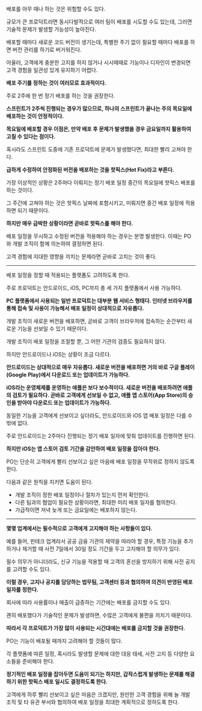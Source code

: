 배포를 아무 때나 하는 것은 위험할 수도 있다.

규모가 큰 프로덕트라면 동시다발적으로 여러 팀이 배포를 시도할 수도 있는데, 그러면 기술적 문제가 발생할 가능성이 높아진다.

배포할 때마다 새로운 코드 버전이 생기는데, 특별한 주기 없이 필요할 때마다 배포를 하면 버전 관리를 하기로 버거워진다.

아울러, 고객에게 충분한 고지를 하지 않거나 시시때때로 기능이나 디자인이 변경되면 고객 경험을 일관성 있게 유지하기 어렵다.

**배포 주기를 정하는 것이 여러모로 효과적이다.**

주로 2주에 한 번 정기 배포를 하는 것을 권장한다.

**스프린트가 2주씩 진행되는 경우가 많으므로, 하나의 스프린트가 끝나는 주의 목요일에 배포하는 것이 안정적이다.**

**목요일에 배포할 경우 이점은, 만약 배포 후 문제가 발생했을 경우 금요일까지 활용하여 고칠 수 있다는 점이다.**

혹시라도 스프린트 도중에 기존 프로덕트에 문제가 발생했다면, 최대한 빨리 고쳐야 한다.

**급하게 수정하여 안정화된 버전을 배포하는 것을 핫픽스(Hot Fix)라고 부른다.**

가장 이상적인 상황은 2주마다 이뤄지는 정기 배포 일정 중간의 목요일에 핫픽스 배포를 하는 것이다.

그 주간에 고쳐야 하는 것은 핫픽스 날짜에 포함시키고, 미뤄지면 중간 배포 일정에 적용하면 되기 때문이다.

**하지만 매우 급박한 상황이라면 곧바로 핫픽스를 해야 한다.**

배포 일정을 무시하고 수정된 버전을 적용해야 하는 경우는 분명 발생한다. 이때는 PO와 개발 조직이 함께 의논하여 결정하면 된다.

고객 경험에 지대한 영향을 끼치는 문제라면 곧바로 고치는 것이 좋다.

---

배포 일정을 정할 때 적용되는 플랫폼도 고려하도록 한다.

주로 프로덕트는 안드로이드, iOS, PC까지 총 세 가지 플랫폼에서 사용 가능하다.

**PC 플랫폼에서 사용되는 일반 프로덕트는 대부분 웹 서비스 형태다. 인터넷 브라우저를 통해 접속 및 사용이 가능해서 배포 일정이 상대적으로 자유롭다.**

개발 조직이 새로운 버전을 배포하면, 곧바로 고객이 브라우저에 접속하는 순간부터 새로운 기능을 선보일 수 있기 때문이다.

개발 조직이 배포 일정을 조절할 뿐, 그 어떤 기관의 검증도 필요하지 않다.

하지만 안드로이드나 iOS는 상황이 조금 다르다.

**안드로이드는 상대적으로 매우 자유롭다. 새로운 버전을 배포하면 거의 바로 구글 플레이(Google Play)에서 다운로드 또는 업데이트가 가능하다.**

**iOS라는 운영체제를 운영하는 애플은 보다 보수적이다. 새로운 버전을 배포하려면 애플의 검토가 필요하다. 곧바로 고객에게 선보일 수 없고, 애플 앱 스토어(App Store)의 승인을 받아야 다운로드 또는 업데이트가 가능하다.**

동일한 기능을 고객에게 선보이고 싶더라도, 안드로이드와 iOS 앱 배포 일정은 다를 수밖에 없다.

주로 안드로이드는 2주마다 진행되는 정기 배포 일자에 맞춰 업데이트를 진행하면 된다.

**하지만 iOS는 앱 스토어 검토 기간을 감안하여 배포 일정을 잡아야 한다.**

PO는 단순히 고객에게 빨리 선보이고 싶은 마음에 배포 일정을 무작위로 정하지 않도록 한다.

다음과 같은 원칙을 지키면 도움이 된다.

- 개발 조직이 정한 배포 일정이나 절차가 있는지 먼저 확인한다.
- 다른 팀과의 협업이 필요한 상황이라면, 최대한 미리 배포 일자를 협의한다.
- 가급적이면 저녁 늦게 또는 금요일에는 배포하지 않는다.

---

**몇몇 업계에서는 필수적으로 고객에게 고지해야 하는 사항들이 있다.**

예를 들어, 핀테크 업계라서 공공 금융 기관의 제약을 따라야 할 경우, 특정 기능을 추가하거나 제거할 때 사전 7일에서 30일 정도 기간을 두고 고지해야 할 의무가 있다.

필수 의무가 아니더라도, 신규 기능을 적용할 때 고객의 혼선을 방지하기 위해 사전 공지를 고려할 수도 있다.

**이럴 경우, 고지나 공지를 담당하는 법무팀, 고객센터 등과 협의하여 의견이 반영된 배포 일자를 정한다.**

회사에 따라 사용률이나 매출이 급증하는 기간에는 배포를 금지할 수도 있다.

괜히 배포했다가 기술적인 문제가 발생하면, 수많은 고객에게 불편을 끼치기 때문이다.

**따라서 각 프로덕트가 가장 많이 사용되는 시간대에는 배포를 금지할 것을 권장한다.**

PO는 기능이 배포될 때까지 고려해야 할 것들이 많다.

각 플랫폼에 따른 일정, 혹시라도 발생할 문제에 대한 대응 태세, 사전 고지 등 다양한 요소들을 준비해야 한다.

**정기적인 배포 일정을 잡아두면 도움이 되기는 하지만, 갑작스럽게 발생하는 문제를 해결하기 위한 핫픽스 배포 일시도 결정하도록 한다.**

고객에게 하루 빨리 선보이고 싶은 마음은 크겠지만, 원만한 고객 경험을 위해 늘 개발 조직 및 타 유관 부서와 협의하여 배포 일정을 최대한 계획적으로 정하도록 한다.
